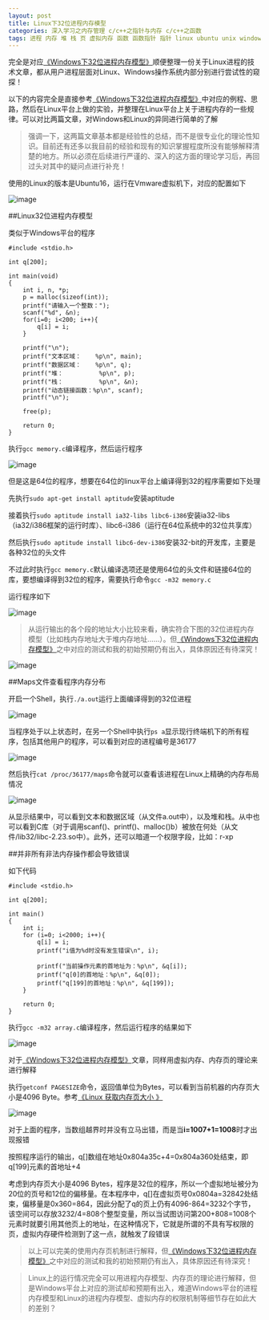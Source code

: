 ```yaml
---
layout: post
title: Linux下32位进程内存模型
categories: 深入学习之内存管理 c/c++之指针与内存 c/c++之函数
tags: 进程 内存 堆 栈 页 虚拟内存 函数 函数指针 指针 linux ubuntu unix windows c c++ 页表寄存器 访问权限 编译 物理内存 RAM 32位 64位 编译原理 操作系统
---
```


完全是对应[《Windows下32位进程内存模型》](http://www.xumenger.com/01-windows-process-memory-20170101/)顺便整理一份关于Linux进程的技术文章，都从用户进程层面对Linux、Windows操作系统内部分别进行尝试性的窥探！

以下的内容完全是直接参考[《Windows下32位进程内存模型》](http://www.xumenger.com/01-windows-process-memory-20170101/)中对应的例程、思路，然后在Linux平台上做的实验，并整理在Linux平台上关于进程内存的一些规律。可以对比两篇文章，对Windows和Linux的异同进行简单的了解

>强调一下，这两篇文章基本都是经验性的总结，而不是很专业化的理论性知识。目前还有还多以我目前的经验和现有的知识掌握程度所没有能够解释清楚的地方。所以必须在后续进行严谨的、深入的这方面的理论学习后，再回过头对其中的疑问点进行补充！

使用的Linux的版本是Ubuntu16，运行在Vmware虚拟机下，对应的配置如下

![image](../media/image/2017-01-01/21.png)

##Linux32位进程内存模型

类似于Windows平台的程序

```
#include <stdio.h>

int q[200];

int main(void)
{
    int i, n, *p;
    p = malloc(sizeof(int));
    printf("请输入一个整数：");
    scanf("%d", &n);
    for(i=0; i<200; i++){
        q[i] = i;
    }

    printf("\n");
    printf("文本区域：    %p\n", main);
    printf("数据区域：    %p\n", q);
    printf("堆：          %p\n", p);
    printf("栈：          %p\n", &n);
    printf("动态链接函数：%p\n", scanf);
    printf("\n");

    free(p);

    return 0;
}
```

执行`gcc memory.c`编译程序，然后运行程序

![image](../media/image/2017-01-01/22.png)

但是这是64位的程序，想要在64位的linux平台上编译得到32的程序需要如下处理

先执行`sudo apt-get install aptitude`安装aptitude

接着执行`sudo aptitude install ia32-libs libc6-i386`安装ia32-libs（ia32/i386框架的运行时库）、libc6-i386（运行在64位系统中的32位共享库）

然后执行`sudo aptitude install libc6-dev-i386`安装32-bit的开发库，主要是各种32位的头文件

不过此时执行`gcc memory.c`默认编译选项还是使用64位的头文件和链接64位的库，要想编译得到32位的程序，需要执行命令`gcc -m32 memory.c`

运行程序如下

![image](../media/image/2017-01-01/23.png)

>从运行输出的各个段的地址大小比较来看，确实符合下图的32位进程内存模型（比如栈内存地址大于堆内存地址……）。但[《Windows下32位进程内存模型》](http://www.xumenger.com/01-windows-process-memory-20170101/)之中对应的测试和我的初始预期仍有出入，具体原因还有待深究！

![image](../media/image/2017-01-01/24.png)

##Maps文件查看程序内存分布

开启一个Shell，执行`./a.out`运行上面编译得到的32位进程

![image](../media/image/2017-01-01/25.png)

当程序处于以上状态时，在另一个Shell中执行`ps a`显示现行终端机下的所有程序，包括其他用户的程序，可以看到对应的进程编号是36177

![image](../media/image/2017-01-01/26.png)

然后执行`cat /proc/36177/maps`命令就可以查看该进程在Linux上精确的内存布局情况

![image](../media/image/2017-01-01/27.png)

从显示结果中，可以看到文本和数据区域（从文件a.out中），以及堆和栈。从中也可以看到C库（对于调用scanf()、printf()、malloc()b）被放在何处（从文件/lib32/libc-2.23.so中）。此外，还可以暗道一个权限字段，比如：r-xp

##并非所有非法内存操作都会导致错误

如下代码

```
#include <stdio.h>

int q[200];

int main()
{
    int i;
    for (i=0; i<2000; i++){
        q[i] = i;
        printf("i值为%d时没有发生错误\n", i);

        printf("当前操作元素的首地址为：%p\n", &q[i]);
        printf("q[0]的首地址：%p\n", &q[0]);
        printf("q[199]的首地址：%p\n", &q[199]);
    }

    return 0;
}
```

执行`gcc -m32 array.c`编译程序，然后运行程序的结果如下

![image](../media/image/2017-01-01/28.png)

对于[《Windows下32位进程内存模型》](http://www.xumenger.com/01-windows-process-memory-20170101/)文章，同样用虚拟内存、内存页的理论来进行解释

执行`getconf PAGESIZE`命令，返回值单位为Bytes，可以看到当前机器的内存页大小是4096 Byte。参考[《Linux 获取内存页大小 》](http://blog.chinaunix.net/uid-16813896-id-5368280.html)

![image](../media/image/2017-01-01/29.png)

对于上面的程序，当数组越界时并没有立马出错，而是当**i=1007+1=1008**时才出现报错

按照程序运行的输出，q[]数组在地址0x804a35c+4=0x804a360处结束，即q[199]元素的首地址+4

考虑到内存页大小是4096 Bytes，程序是32位的程序，所以一个虚拟地址被分为20位的页号和12位的偏移量。在本程序中，q[]在虚拟页号0x0804a=32842处结束，偏移量是0x360=864，因此分配了q的页上仍有4096-864=3232个字节，该空间可以存放3232/4=808个整型变量，所以当试图访问第200+808=1008个元素时就要引用其他页上的地址，在这种情况下，它就是所谓的不具有写权限的页，虚拟内存硬件检测到了这一点，就触发了段错误

>以上可以完美的使用内存页机制进行解释，但[《Windows下32位进程内存模型》](http://www.xumenger.com/01-windows-process-memory-20170101/)之中对应的测试和我的初始预期仍有出入，具体原因还有待深究！

>Linux上的运行情况完全可以用进程内存模型、内存页的理论进行解释，但是Windows平台上对应的测试却和预期有出入，难道Windows平台的进程内存模型和Linux的进程内存模型、虚拟内存的权限机制等细节存在如此大的差别？